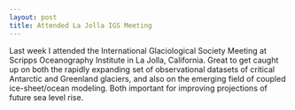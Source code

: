 ```yaml
---
layout: post
title: Attended La Jolla IGS Meeting
---
```


Last week I attended the International Glaciological Society Meeting at Scripps
Oceanography Institute in La Jolla, California.  Great to get caught up on both
the rapidly expanding set of observational datasets of critical Antarctic and
Greenland glaciers, and also on the emerging field of coupled ice-sheet/ocean
modeling.  Both important for improving projections of future sea level rise.
